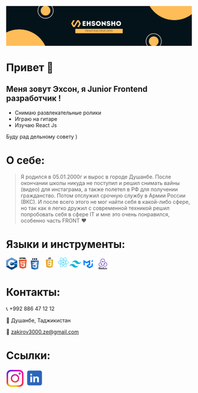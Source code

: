 <img src='./git banner.png'/>

# Привет 👋

## Меня зовут Эхсон, я Junior Frontend разработчик !

- Снимаю развлекательные ролики
- Играю на гитаре
- Изучаю React Js

Буду рад дельному совету )

#

# О себе:

> Я родился в 05.01.2000г
> и вырос в городе Душанбе.
> После окончании школы никуда не поступил и решил снимать вайны (видео) для инстаграма, а также полетел в РФ для получении гражданство. Потом отслужил срочную службу в Армии России (ВКС).
> И после всего этого не мог найти себя в какой-либо сфере, но так как я легко дружил с современной техникой
> решил попробовать себя в сфере IT и мне это очень понравился, особенно часть FRONT ♥

# Языки и инструменты:

<img align='left' src="./C++.png" width='30px'/>
<img align='left' src="./html.png" width='30px'/>
<img align='left' src="./css.png" width='35px'/>
<img align='left' src="./js.png" width='45px'/>
<img align='left' src="./React.png" width='30px'/>
<img align='left' src="./Tailwind.png" width='35px'/>
<img align='left' src="./MUI logo.png" width='35px'/>
<img  src="./Redux.png" width='45px'/>
 
# 
# Контакты:

📞 +992 886 47 12 12

📍 Душанбе, Таджикистан

📧 zakirov3000.ze@gmail.com

#

# Ссылки:

[<img src='./instagram.png' width='48px'/>]('https://www.instagram.com/ehsonback/')
[<img src='./Linked in.png' width='50px'/>]('www.linkedin.com/in/ehson-zokirov')
